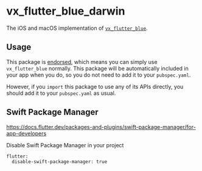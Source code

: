 # vx_flutter_blue_darwin

The iOS and macOS implementation of [`vx_flutter_blue`][1].

## Usage

This package is [endorsed][2], which means you can simply use `vx_flutter_blue`
normally. This package will be automatically included in your app when you do,
so you do not need to add it to your `pubspec.yaml`.

However, if you `import` this package to use any of its APIs directly, you
should add it to your `pubspec.yaml` as usual.

## Swift Package Manager

<https://docs.flutter.dev/packages-and-plugins/swift-package-manager/for-app-developers>

Disable Swift Package Manager in your project

```
flutter:
  disable-swift-package-manager: true
```

[1]: https://pub.dev/packages/vx_flutter_blue
[2]: https://flutter.dev/to/endorsed-federated-plugin
